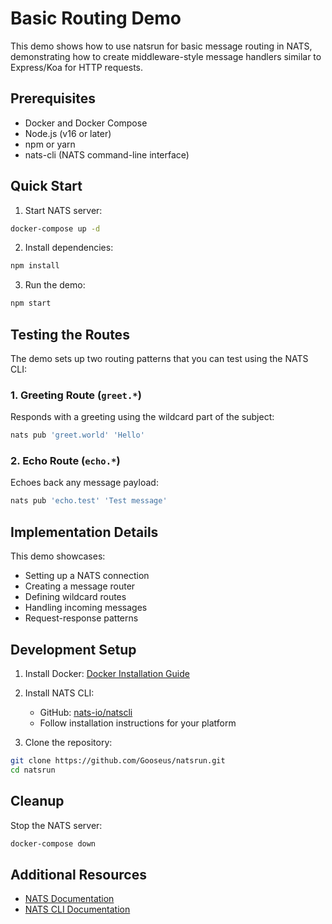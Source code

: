 # Basic Routing Demo

This demo shows how to use natsrun for basic message routing in NATS, demonstrating how to create middleware-style message handlers similar to Express/Koa for HTTP requests.

## Prerequisites

- Docker and Docker Compose
- Node.js (v16 or later)
- npm or yarn
- nats-cli (NATS command-line interface)

## Quick Start

1. Start NATS server:
```bash
docker-compose up -d
```

2. Install dependencies:
```bash
npm install
```

3. Run the demo:
```bash
npm start
```

## Testing the Routes

The demo sets up two routing patterns that you can test using the NATS CLI:

### 1. Greeting Route (`greet.*`)
Responds with a greeting using the wildcard part of the subject:
```bash
nats pub 'greet.world' 'Hello'
```

### 2. Echo Route (`echo.*`)
Echoes back any message payload:
```bash
nats pub 'echo.test' 'Test message'
```

## Implementation Details

This demo showcases:
- Setting up a NATS connection
- Creating a message router
- Defining wildcard routes
- Handling incoming messages
- Request-response patterns

## Development Setup

1. Install Docker: [Docker Installation Guide](https://docs.docker.com/engine/install/)

2. Install NATS CLI:
   - GitHub: [nats-io/natscli](https://github.com/nats-io/natscli)
   - Follow installation instructions for your platform

3. Clone the repository:
```bash
git clone https://github.com/Gooseus/natsrun.git
cd natsrun
```

## Cleanup

Stop the NATS server:
```bash
docker-compose down
```

## Additional Resources

- [NATS Documentation](https://docs.nats.io/)
- [NATS CLI Documentation](https://github.com/nats-io/natscli#readme) 